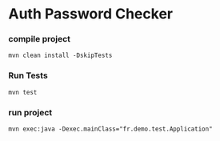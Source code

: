 # Auth Password Checker

### compile project

```maven
mvn clean install -DskipTests
```

### Run Tests
```maven
mvn test
```

### run project

```maven
mvn exec:java -Dexec.mainClass="fr.demo.test.Application"
```